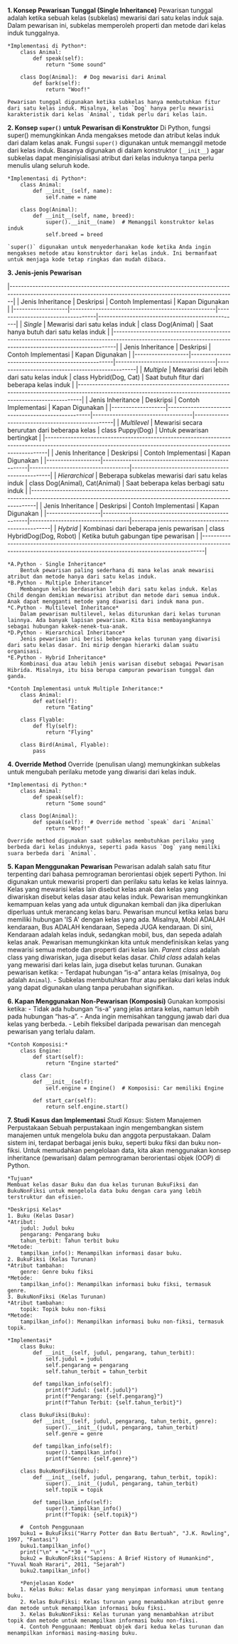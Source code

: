 **1. Konsep Pewarisan Tunggal (Single Inheritance)**
    Pewarisan tunggal adalah ketika sebuah kelas (subkelas) mewarisi dari satu kelas induk saja. Dalam pewarisan ini, subkelas memperoleh properti dan metode dari kelas induk tunggalnya.

    *Implementasi di Python*:
        class Animal:
            def speak(self):
                return "Some sound"

        class Dog(Animal):  # Dog mewarisi dari Animal
            def bark(self):
                return "Woof!"

    Pewarisan tunggal digunakan ketika subkelas hanya membutuhkan fitur dari satu kelas induk. Misalnya, kelas `Dog` hanya perlu mewarisi karakteristik dari kelas `Animal`, tidak perlu dari kelas lain.

**2. Konsep `super()` untuk Pewarisan di Konstruktor**
    Di Python, fungsi super() memungkinkan Anda mengakses metode dan atribut kelas induk dari dalam kelas anak.
    Fungsi `super()` digunakan untuk memanggil metode dari kelas induk. Biasanya digunakan di dalam konstruktor (`__init__`) agar subkelas dapat menginisialisasi atribut dari kelas induknya tanpa perlu menulis ulang seluruh kode.

    *Implementasi di Python*:
        class Animal:
            def __init__(self, name):
                self.name = name

        class Dog(Animal):
            def __init__(self, name, breed):
                super().__init__(name)  # Memanggil konstruktor kelas induk
                self.breed = breed

    `super()` digunakan untuk menyederhanakan kode ketika Anda ingin mengakses metode atau konstruktor dari kelas induk. Ini bermanfaat untuk menjaga kode tetap ringkas dan mudah dibaca.

**3. Jenis-jenis Pewarisan**   
    
|-------------------------------------------------------------------------------------------------------------------------------------------------------------|
| Jenis Inheritance |                  Deskripsi                        |        Contoh Implementasi        |                 Kapan Digunakan                 |
|-------------------|---------------------------------------------------|-----------------------------------|-------------------------------------------------|
| *Single*          | Mewarisi dari satu kelas induk                    | class Dog(Animal)                 | Saat hanya butuh dari satu kelas induk          |
|-------------------------------------------------------------------------------------------------------------------------------------------------------------|
| Jenis Inheritance |                  Deskripsi                        |        Contoh Implementasi        |                 Kapan Digunakan                 |
|-------------------|---------------------------------------------------|-----------------------------------|-------------------------------------------------|
| *Multiple*        | Mewarisi dari lebih dari satu kelas induk         | class Hybrid(Dog, Cat)            | Saat butuh fitur dari beberapa kelas induk      |
|-------------------------------------------------------------------------------------------------------------------------------------------------------------|
| Jenis Inheritance |                  Deskripsi                        |        Contoh Implementasi        |                 Kapan Digunakan                 |
|-------------------|---------------------------------------------------|-----------------------------------|-------------------------------------------------|
| *Multilevel*      | Mewarisi secara berurutan dari beberapa kelas     | class Puppy(Dog)                  | Untuk pewarisan bertingkat                      |
|-------------------------------------------------------------------------------------------------------------------------------------------------------------|
| Jenis Inheritance |                  Deskripsi                        |        Contoh Implementasi        |                 Kapan Digunakan                 |
|-------------------|---------------------------------------------------|-----------------------------------|-------------------------------------------------|
| *Hierarchical*    | Beberapa subkelas mewarisi dari satu kelas induk  | class Dog(Animal), Cat(Animal)    | Saat beberapa kelas berbagi satu induk          |
|-------------------------------------------------------------------------------------------------------------------------------------------------------------|
| Jenis Inheritance |                  Deskripsi                        |        Contoh Implementasi        |                 Kapan Digunakan                 |
|-------------------|---------------------------------------------------|-----------------------------------|-------------------------------------------------|
| *Hybrid*          | Kombinasi dari beberapa jenis pewarisan           | class HybridDog(Dog, Robot)       | Ketika butuh gabungan tipe pewarisan            |
|-------------------------------------------------------------------------------------------------------------------------------------------------------------|
    
    *A.Python - Single Inheritance*
        Bentuk pewarisan paling sederhana di mana kelas anak mewarisi atribut dan metode hanya dari satu kelas induk.
    *B.Python - Multiple Inheritance*
        Membangun kelas berdasarkan lebih dari satu kelas induk. Kelas Child dengan demikian mewarisi atribut dan metode dari semua induk. Anak dapat mengganti metode yang diwarisi dari induk mana pun.
    *C.Python - Multilevel Inheritance*
        Dalam pewarisan multilevel, kelas diturunkan dari kelas turunan lainnya. Ada banyak lapisan pewarisan. Kita bisa membayangkannya sebagai hubungan kakek-nenek-tua-anak.
    *D.Python - Hierarchical Inheritance*
        Jenis pewarisan ini berisi beberapa kelas turunan yang diwarisi dari satu kelas dasar. Ini mirip dengan hierarki dalam suatu organisasi.
    *E.Python - Hybrid Inheritance*
        Kombinasi dua atau lebih jenis warisan disebut sebagai Pewarisan Hibrida. Misalnya, itu bisa berupa campuran pewarisan tunggal dan ganda.

    *Contoh Implementasi untuk Multiple Inheritance:*
        class Animal:
            def eat(self):
                return "Eating"

        class Flyable:
            def fly(self):
                return "Flying"

        class Bird(Animal, Flyable):
            pass

**4. Override Method**
    Override (penulisan ulang) memungkinkan subkelas untuk mengubah perilaku metode yang diwarisi dari kelas induk.

    *Implementasi di Python:*
        class Animal:
            def speak(self):
                return "Some sound"

        class Dog(Animal):
            def speak(self):  # Override method `speak` dari `Animal`
                return "Woof!"

    Override method digunakan saat subkelas membutuhkan perilaku yang berbeda dari kelas induknya, seperti pada kasus `Dog` yang memiliki suara berbeda dari `Animal`.

**5. Kapan Menggunakan Pewarisan**
    Pewarisan adalah salah satu fitur terpenting dari bahasa pemrograman berorientasi objek seperti Python. Ini digunakan untuk mewarisi properti dan perilaku satu kelas ke kelas lainnya. Kelas yang mewarisi kelas lain disebut kelas anak dan kelas yang diwariskan disebut kelas dasar atau kelas induk.
    Pewarisan memungkinkan kemampuan kelas yang ada untuk digunakan kembali dan jika diperlukan diperluas untuk merancang kelas baru.
    Pewarisan muncul ketika kelas baru memiliki hubungan 'IS A' dengan kelas yang ada. Misalnya, Mobil ADALAH kendaraan, Bus ADALAH kendaraan, Sepeda JUGA kendaraan. Di sini, Kendaraan adalah kelas induk, sedangkan mobil, bus, dan sepeda adalah kelas anak.
    Pewarisan memungkinkan kita untuk mendefinisikan kelas yang mewarisi semua metode dan properti dari kelas lain.
    *Parent class* adalah class yang diwariskan, juga disebut kelas dasar.
    *Child class* adalah kelas yang mewarisi dari kelas lain, juga disebut kelas turunan.
    Gunakan pewarisan ketika:
    - Terdapat hubungan “is-a” antara kelas (misalnya, `Dog` adalah `Animal`).
    - Subkelas membutuhkan fitur atau perilaku dari kelas induk yang dapat digunakan ulang tanpa perubahan signifikan.

**6. Kapan Menggunakan Non-Pewarisan (Komposisi)**
    Gunakan komposisi ketika:
    - Tidak ada hubungan “is-a” yang jelas antara kelas, namun lebih pada hubungan “has-a”.
    - Anda ingin memisahkan tanggung jawab dari dua kelas yang berbeda.
    - Lebih fleksibel daripada pewarisan dan mencegah pewarisan yang terlalu dalam.

    *Contoh Komposisi:*
        class Engine:
            def start(self):
                return "Engine started"

        class Car:
            def __init__(self):
                self.engine = Engine()  # Komposisi: Car memiliki Engine

            def start_car(self):
                return self.engine.start()

**7. Studi Kasus dan Implementasi**
    *Studi Kasus*: Sistem Manajemen Perpustakaan
    Sebuah perpustakaan ingin mengembangkan sistem manajemen untuk mengelola buku dan anggota perpustakaan. Dalam sistem ini, terdapat berbagai jenis buku, seperti buku fiksi dan buku non-fiksi. Untuk memudahkan pengelolaan data, kita akan menggunakan konsep inheritance (pewarisan) dalam pemrograman berorientasi objek (OOP) di Python.
    
    *Tujuan*
    Membuat kelas dasar Buku dan dua kelas turunan BukuFiksi dan BukuNonFiksi untuk mengelola data buku dengan cara yang lebih terstruktur dan efisien.
    
    *Deskripsi Kelas*
    1. Buku (Kelas Dasar)
    *Atribut:
        judul: Judul buku
        pengarang: Pengarang buku
        tahun_terbit: Tahun terbit buku
    *Metode:
        tampilkan_info(): Menampilkan informasi dasar buku.
    2. BukuFiksi (Kelas Turunan)
    *Atribut tambahan:
        genre: Genre buku fiksi
    *Metode:
        tampilkan_info(): Menampilkan informasi buku fiksi, termasuk genre.
    3. BukuNonFiksi (Kelas Turunan)
    *Atribut tambahan:
        topik: Topik buku non-fiksi
    *Metode:
        tampilkan_info(): Menampilkan informasi buku non-fiksi, termasuk topik.
    
    *Implementasi*
        class Buku:
            def __init__(self, judul, pengarang, tahun_terbit):
                self.judul = judul
                self.pengarang = pengarang
                self.tahun_terbit = tahun_terbit

            def tampilkan_info(self):
                print(f"Judul: {self.judul}")
                print(f"Pengarang: {self.pengarang}")
                print(f"Tahun Terbit: {self.tahun_terbit}")

        class BukuFiksi(Buku):
            def __init__(self, judul, pengarang, tahun_terbit, genre):
                super().__init__(judul, pengarang, tahun_terbit)
                self.genre = genre

            def tampilkan_info(self):
                super().tampilkan_info()
                print(f"Genre: {self.genre}")

        class BukuNonFiksi(Buku):
            def __init__(self, judul, pengarang, tahun_terbit, topik):
                super().__init__(judul, pengarang, tahun_terbit)
                self.topik = topik

            def tampilkan_info(self):
                super().tampilkan_info()
                print(f"Topik: {self.topik}")

        #  Contoh Penggunaan
        buku1 = BukuFiksi("Harry Potter dan Batu Bertuah", "J.K. Rowling", 1997, "Fantasi")
        buku1.tampilkan_info()
        print("\n" + "="*30 + "\n")
        buku2 = BukuNonFiksi("Sapiens: A Brief History of Humankind", "Yuval Noah Harari", 2011, "Sejarah")
        buku2.tampilkan_info()

        *Penjelasan Kode*
        1. Kelas Buku: Kelas dasar yang menyimpan informasi umum tentang buku.
        2. Kelas BukuFiksi: Kelas turunan yang menambahkan atribut genre dan metode untuk menampilkan informasi buku fiksi.
        3. Kelas BukuNonFiksi: Kelas turunan yang menambahkan atribut topik dan metode untuk menampilkan informasi buku non-fiksi.
        4. Contoh Penggunaan: Membuat objek dari kedua kelas turunan dan menampilkan informasi masing-masing buku.
